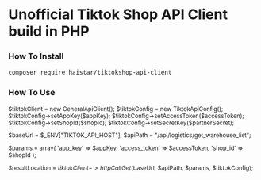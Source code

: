 # Unofficial Tiktok Shop API Client build in PHP

### How To Install

`composer require haistar/tiktokshop-api-client`

### How To Use

<sub>
$tiktokClient = new GeneralApiClient();
$tiktokConfig = new TiktokApiConfig();
$tiktokConfig->setAppKey($appKey);
$tiktokConfig->setAccessToken($accessToken);
$tiktokConfig->setShopId($shopId);
$tiktokConfig->setSecretKey($partnerSecret);

$baseUrl = $_ENV["TIKTOK_API_HOST"];
$apiPath = "/api/logistics/get_warehouse_list";

$params = array(
  'app_key' => $appKey,
  'access_token' => $accessToken,
  'shop_id' => $shopId
);

$resultLocation = $tiktokClient->httpCallGet($baseUrl, $apiPath, $params, $tiktokConfig);
</sub>
